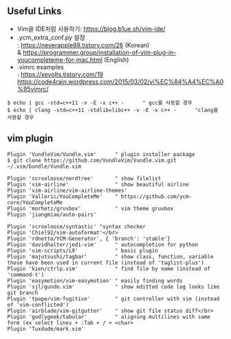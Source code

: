 ## Useful Links
* Vim을 IDE처럼 사용하기: https://blog.b1ue.sh/vim-ide/
* .ycm_extra_conf.py 설정</br>
: https://neverapple88.tistory.com/26 (Korean)</br> 
 & https://programmer.group/installation-of-vim-plug-in-youcompleteme-for-mac.html (English)
* .vimrc examples</br>
: https://xevolts.tistory.com/19 </br>
https://code4rain.wordpress.com/2015/03/02/vi%EC%84%A4%EC%A0%95vimrc/
~~~
$ echo | gcc -std=c++11 -v -E -x c++ -      " gcc를 사용할 경우
$ echo | clang -std=c++11 -stdlib=libc++ -v -E -x c++ -      "clang을 사용할 경우
~~~
## vim plugin
~~~
Plugin 'VundleVim/Vundle.vim'      " plugin installer package
$ git clone https://github.com/VundleVim/Vundle.vim.git ~/.vim/bundle/Vundle.vim
~~~
~~~
Plugin 'scrooloose/nerdtree'       " show filelist
Plugin 'vim-airline'               " show beautiful airline
Plugin 'vim-airline/vim-airline-themes'
Plugin 'Valloric/YouCompleteMe'    " https://github.com/ycm-core/YouCompleteMe
Plugin 'morhetz/gruvbox'           " vim theme gruvbox
Plugin 'jiangmiao/auto-pairs'
~~~
~~~
Plugin 'scrooloose/syntastic' "syntax checker
Plugin 'Chiel92/vim-autoformat'</br>
Plugin 'rdnetto/YCM-Generator', { 'branch': 'stable'}
Plugin 'davidhalter/jedi-vim'      " autocompletion for python
Plugin 'vim-scripts/L9'            " basic plugin
Plugin 'majutsushi/tagbar'         " show class, function, variable those have been used in current file (instead of 'taglist-plus')
Plugin 'kien/ctrlp.vim'            " find file by name (instead of 'command-t')
Plugin 'easymotion/vim-easymotion' " easily finding words
Plugin 'sjl/gundo.vim'             " show editted code log looks like git branch
Plugin 'tpope/vim-fugitive'        " git controller with vim (instead of 'vim-conflicted')
Plugin 'airblade/vim-gitgutter'    " show git file status diff</br>
Plugin 'godlygeek/tabular'         " aligning multilines with same form (ex select lines + :Tab + / + <char>
Plugin 'Tuxdude/mark.vim'
~~~

